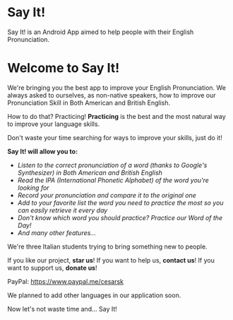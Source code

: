 # Say It!
Say It! is an Android App aimed to help people with their English Pronunciation.

# Welcome to Say It!

We're bringing you the best app to improve your English Pronunciation. We always asked to ourselves, as non-native speakers, how to improve our Pronunciation Skill in Both American and British English.

How to do that? Practicing! **Practicing** is the best and the most natural way to improve your language skills.

Don't waste your time searching for ways to improve your skills, just do it!

**Say It! will allow you to:**
- *Listen to the correct pronunciation of a word (thanks to Google's Synthesizer) in Both American and British English*
- *Read the IPA (International Phonetic Alphabet) of the word you're looking for*
- *Record your pronunciation and compare it to the original one*
- *Add to your favorite list the word you need to practice the most so you can easily retrieve it every day*
- *Don't know which word you should practice? Practice our Word of the Day!*
- *And many other features...*

We're three Italian students trying to bring something new to people.

If you like our project, **star us**!
If you want to help us, **contact us**!
If you want to support us, **donate us**!

PayPal: https://www.paypal.me/cesarsk

We planned to add other languages in our application soon.

Now let's not waste time and... Say It!
